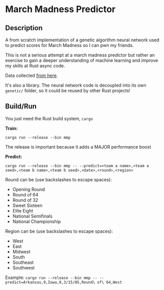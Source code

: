 # March Madness Predictor

## Description

A from scratch implementation of a genetic algorithm neural network used to predict scores for March Madness so I can pwn my friends.

This is not a serious attempt at a march madness predictor but rather an exercise to gain a deeper understanding of machine learning and improve my skills at Rust async code.

Data collected [from here](https://data.world/sports/ncaa-mens-march-madness).

It's also a library. The neural network code is decoupled into its own `genetic/` folder, so it could be reused by other Rust projects!

## Build/Run

You just need the Rust build system, `cargo`

__Train:__

`cargo run --release --bin mmp`

The release is important because it adds a MAJOR performance boost

__Predict:__

`cargo run --release --bin mmp -- --predict=<team a name>,<team a seed>,<team b name>,<team b seed>,<date>,<round>,<region>`

Round can be (use backslashes to escape spaces):
- Opening Round
- Round of 64
- Round of 32
- Sweet Sixteen
- Elite Eight
- National Semifinals
- National Championship

Region can be (use backslashes to escape spaces):
- West
- East
- Midwest
- South
- Southeast
- Southwest

Example:
`cargo run --release --bin mmp -- --predict=Arkansas,9,Iowa,8,3/15/85,Round\ of\ 64,West`
